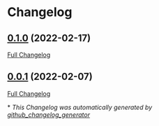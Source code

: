 # Changelog

## [0.1.0](https://github.com/T-Systems-MMS/terraform-azuredevops-project/tree/0.1.0) (2022-02-17)

[Full Changelog](https://github.com/T-Systems-MMS/terraform-azuredevops-project/compare/0.0.1...0.1.0)

## [0.0.1](https://github.com/T-Systems-MMS/terraform-azuredevops-project/tree/0.0.1) (2022-02-07)

[Full Changelog](https://github.com/T-Systems-MMS/terraform-azuredevops-project/compare/326a2c1b585030e8238ed7f566947f19fb8f3c99...0.0.1)



\* *This Changelog was automatically generated by [github_changelog_generator](https://github.com/github-changelog-generator/github-changelog-generator)*
